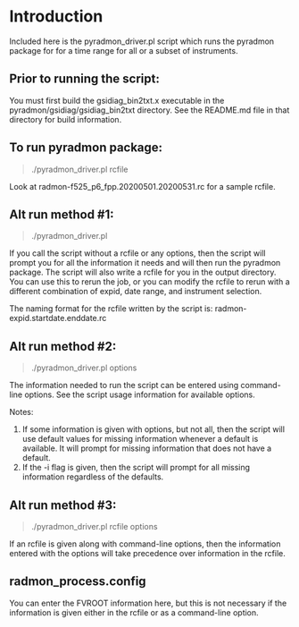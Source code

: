 Introduction
============
Included here is the pyradmon_driver.pl script which runs the pyradmon package for for a time range for all or a subset of instruments.


Prior to running the script:
---------------------------
You must first build the gsidiag_bin2txt.x executable in the pyradmon/gsidiag/gsidiag_bin2txt directory. See the README.md file in that directory for build information.


To run pyradmon package:
-----------------------
> ./pyradmon_driver.pl rcfile

Look at radmon-f525_p6_fpp.20200501.20200531.rc for a sample rcfile.


Alt run method #1:
-----------------
> ./pyradmon_driver.pl

If you call the script without a rcfile or any options, then the script will prompt you for all the information it needs and will then run the pyradmon package. The script will also write a rcfile for you in the output directory. You can use this to rerun the job, or you can modify the rcfile to rerun with a different combination of expid, date range, and instrument selection.

The naming format for the rcfile written by the script is: radmon-expid.startdate.enddate.rc


Alt run method #2:
-----------------
> ./pyradmon_driver.pl options

The information needed to run the script can be entered using command-line options. See the script usage information for available options.

Notes:
1. If some information is given with options, but not all, then the script will use default values for missing information whenever a default is available. It will prompt for missing information that does not have a default.
2. If the -i flag is given, then the script will prompt for all missing information regardless of the defaults.


Alt run method #3:
-----------------
> ./pyradmon_driver.pl rcfile options

If an rcfile is given along with command-line options, then the information entered with the options will take precedence over information in the rcfile.


radmon_process.config
---------------------
You can enter the FVROOT information here, but this is not necessary if the information is given either in the rcfile or as a command-line option.
